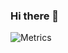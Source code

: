 ### Hi there 👋
![Metrics](https://wdnmd-nft.infura-ipfs.io/ipfs/Qmb5fH4coJBCt8eGXYnci4JiGFwt2rMyEmS2rZt14mSmj1)
<!--
**william1209/william1209** is a ✨ _special_ ✨ repository because its `README.md` (this file) appears on your GitHub profile.

Here are some ideas to get you started:

- 🔭 I’m currently working on ...
- 🌱 I’m currently learning ...
- 👯 I’m looking to collaborate on ...
- 🤔 I’m looking for help with ...
- 💬 Ask me about ...
- 📫 How to reach me: ...
- 😄 Pronouns: ...
- ⚡ Fun fact: ...
-->

